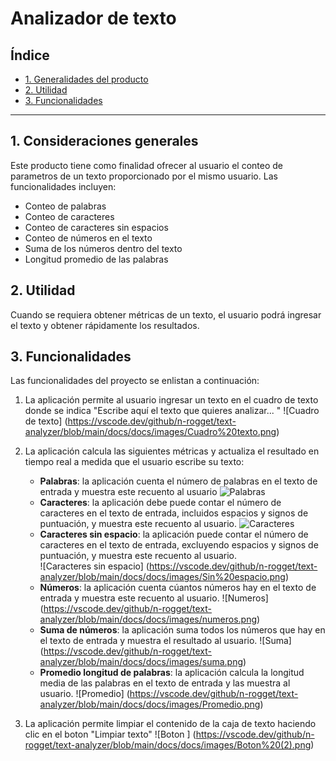 # Analizador de texto

## Índice

* [1. Generalidades del producto](#1-generalidades-del-producto)
* [2. Utilidad](#2-utilidad)
* [3. Funcionalidades](#3-funcionalidades)

***

## 1. Consideraciones generales

Este producto tiene como finalidad ofrecer al usuario el conteo 
de parametros de un texto proporcionado por el mismo usuario. Las
funcionalidades incluyen:
* Conteo de palabras
* Conteo de caracteres
* Conteo de caracteres sin espacios
* Conteo de números en el texto
* Suma de los números dentro del texto
* Longitud promedio de las palabras



## 2. Utilidad

Cuando se requiera obtener métricas de un texto, el usuario podrá
ingresar el texto y obtener rápidamente los resultados.


## 3. Funcionalidades

Las funcionalidades del proyecto se enlistan a continuación:
1. La aplicación permite al usuario ingresar un texto en el cuadro de texto 
donde se indica "Escribe aquí el texto que quieres analizar... "
![Cuadro de texto] (https://vscode.dev/github/n-rogget/text-analyzer/blob/main/docs/docs/images/Cuadro%20texto.png)

2. La aplicación calcula las siguientes métricas y actualiza el
resultado en tiempo real a medida que el usuario escribe su texto:

    - **Palabras**: la aplicación cuenta el número de palabras en 
    el texto de entrada y muestra este recuento al usuario
    ![Palabras](https://vscode.dev/github/n-rogget/text-analyzer/blob/main/docs/docs/images/Palabras.png)
    - **Caracteres**: la aplicación debe puede contar el número de
    caracteres en el texto de entrada, incluidos espacios y signos de
    puntuación, y muestra este recuento al usuario.
    ![Caracteres](https://vscode.dev/github/n-rogget/text-analyzer/blob/main/docs/docs/images/Caracteres.png)
    - **Caracteres sin espacio**: la aplicación puede contar el número
     de caracteres en el texto de entrada, excluyendo espacios y 
     signos de puntuación, y muestra este recuento al usuario.  
     ![Caracteres sin espacio] (https://vscode.dev/github/n-rogget/text-analyzer/blob/main/docs/docs/images/Sin%20espacio.png)
    - **Números**: la aplicación cuenta cúantos números hay en
    el texto de entrada y muestra este recuento al usuario.
    ![Numeros] (https://vscode.dev/github/n-rogget/text-analyzer/blob/main/docs/docs/images/numeros.png)
    - **Suma de números**: la aplicación suma todos los números que
    hay en el texto de entrada y muestra el resultado al usuario.
    ![Suma] (https://vscode.dev/github/n-rogget/text-analyzer/blob/main/docs/docs/images/suma.png)
    - **Promedio longitud de palabras**: la aplicación calcula la
    longitud media de las palabras en el texto de entrada y las muestra 
    al usuario.
    ![Promedio] (https://vscode.dev/github/n-rogget/text-analyzer/blob/main/docs/docs/images/Promedio.png)

3. La aplicación permite limpiar el contenido de la caja de texto haciendo
clic en el boton "Limpiar texto"
![Boton ] (https://vscode.dev/github/n-rogget/text-analyzer/blob/main/docs/docs/images/Boton%20(2).png)

